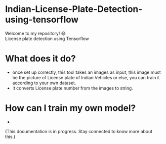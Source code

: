 # Indian-License-Plate-Detection-using-tensorflow
Welcome to my repository! :smile: <br/>
License plate detection using Tensorflow
# What does it do?
* once set up correctly, this tool takes an images as input, this image must be the picture of License plate of Indian Vehicles or else, you can train it according to your own dataset.
* It converts License plate number from the images to string.
# How can I train my own model?
* <br/>
(This documentation is in progress. Stay connected to know more about this.)
